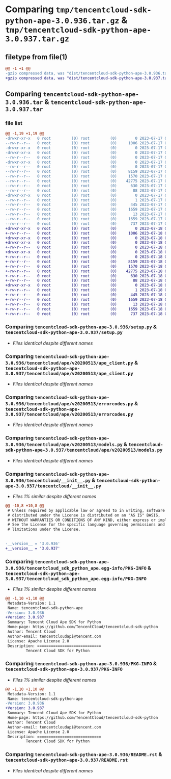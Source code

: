 # Comparing `tmp/tencentcloud-sdk-python-ape-3.0.936.tar.gz` & `tmp/tencentcloud-sdk-python-ape-3.0.937.tar.gz`

## filetype from file(1)

```diff
@@ -1 +1 @@
-gzip compressed data, was "dist/tencentcloud-sdk-python-ape-3.0.936.tar", last modified: Mon Jul 17 00:16:55 2023, max compression
+gzip compressed data, was "dist/tencentcloud-sdk-python-ape-3.0.937.tar", last modified: Tue Jul 18 00:16:45 2023, max compression
```

## Comparing `tencentcloud-sdk-python-ape-3.0.936.tar` & `tencentcloud-sdk-python-ape-3.0.937.tar`

### file list

```diff
@@ -1,19 +1,19 @@
-drwxr-xr-x   0 root         (0) root         (0)        0 2023-07-17 00:16:55.000000 tencentcloud-sdk-python-ape-3.0.936/
--rw-r--r--   0 root         (0) root         (0)     1006 2023-07-17 00:16:55.000000 tencentcloud-sdk-python-ape-3.0.936/setup.py
-drwxr-xr-x   0 root         (0) root         (0)        0 2023-07-17 00:16:55.000000 tencentcloud-sdk-python-ape-3.0.936/tencentcloud/
-drwxr-xr-x   0 root         (0) root         (0)        0 2023-07-17 00:16:55.000000 tencentcloud-sdk-python-ape-3.0.936/tencentcloud/ape/
--rw-r--r--   0 root         (0) root         (0)        0 2023-07-17 00:16:55.000000 tencentcloud-sdk-python-ape-3.0.936/tencentcloud/ape/__init__.py
-drwxr-xr-x   0 root         (0) root         (0)        0 2023-07-17 00:16:55.000000 tencentcloud-sdk-python-ape-3.0.936/tencentcloud/ape/v20200513/
--rw-r--r--   0 root         (0) root         (0)        0 2023-07-17 00:16:55.000000 tencentcloud-sdk-python-ape-3.0.936/tencentcloud/ape/v20200513/__init__.py
--rw-r--r--   0 root         (0) root         (0)     8159 2023-07-17 00:16:55.000000 tencentcloud-sdk-python-ape-3.0.936/tencentcloud/ape/v20200513/ape_client.py
--rw-r--r--   0 root         (0) root         (0)     1570 2023-07-17 00:16:55.000000 tencentcloud-sdk-python-ape-3.0.936/tencentcloud/ape/v20200513/errorcodes.py
--rw-r--r--   0 root         (0) root         (0)    42775 2023-07-17 00:16:55.000000 tencentcloud-sdk-python-ape-3.0.936/tencentcloud/ape/v20200513/models.py
--rw-r--r--   0 root         (0) root         (0)      630 2023-07-17 00:16:55.000000 tencentcloud-sdk-python-ape-3.0.936/tencentcloud/__init__.py
--rw-r--r--   0 root         (0) root         (0)       88 2023-07-17 00:16:55.000000 tencentcloud-sdk-python-ape-3.0.936/setup.cfg
-drwxr-xr-x   0 root         (0) root         (0)        0 2023-07-17 00:16:55.000000 tencentcloud-sdk-python-ape-3.0.936/tencentcloud_sdk_python_ape.egg-info/
--rw-r--r--   0 root         (0) root         (0)        1 2023-07-17 00:16:55.000000 tencentcloud-sdk-python-ape-3.0.936/tencentcloud_sdk_python_ape.egg-info/dependency_links.txt
--rw-r--r--   0 root         (0) root         (0)      445 2023-07-17 00:16:55.000000 tencentcloud-sdk-python-ape-3.0.936/tencentcloud_sdk_python_ape.egg-info/SOURCES.txt
--rw-r--r--   0 root         (0) root         (0)     1659 2023-07-17 00:16:55.000000 tencentcloud-sdk-python-ape-3.0.936/tencentcloud_sdk_python_ape.egg-info/PKG-INFO
--rw-r--r--   0 root         (0) root         (0)       13 2023-07-17 00:16:55.000000 tencentcloud-sdk-python-ape-3.0.936/tencentcloud_sdk_python_ape.egg-info/top_level.txt
--rw-r--r--   0 root         (0) root         (0)     1659 2023-07-17 00:16:55.000000 tencentcloud-sdk-python-ape-3.0.936/PKG-INFO
--rw-r--r--   0 root         (0) root         (0)      737 2023-07-17 00:16:55.000000 tencentcloud-sdk-python-ape-3.0.936/README.rst
+drwxr-xr-x   0 root         (0) root         (0)        0 2023-07-18 00:16:45.000000 tencentcloud-sdk-python-ape-3.0.937/
+-rw-r--r--   0 root         (0) root         (0)     1006 2023-07-18 00:16:45.000000 tencentcloud-sdk-python-ape-3.0.937/setup.py
+drwxr-xr-x   0 root         (0) root         (0)        0 2023-07-18 00:16:45.000000 tencentcloud-sdk-python-ape-3.0.937/tencentcloud/
+drwxr-xr-x   0 root         (0) root         (0)        0 2023-07-18 00:16:45.000000 tencentcloud-sdk-python-ape-3.0.937/tencentcloud/ape/
+-rw-r--r--   0 root         (0) root         (0)        0 2023-07-18 00:16:45.000000 tencentcloud-sdk-python-ape-3.0.937/tencentcloud/ape/__init__.py
+drwxr-xr-x   0 root         (0) root         (0)        0 2023-07-18 00:16:45.000000 tencentcloud-sdk-python-ape-3.0.937/tencentcloud/ape/v20200513/
+-rw-r--r--   0 root         (0) root         (0)        0 2023-07-18 00:16:45.000000 tencentcloud-sdk-python-ape-3.0.937/tencentcloud/ape/v20200513/__init__.py
+-rw-r--r--   0 root         (0) root         (0)     8159 2023-07-18 00:16:45.000000 tencentcloud-sdk-python-ape-3.0.937/tencentcloud/ape/v20200513/ape_client.py
+-rw-r--r--   0 root         (0) root         (0)     1570 2023-07-18 00:16:45.000000 tencentcloud-sdk-python-ape-3.0.937/tencentcloud/ape/v20200513/errorcodes.py
+-rw-r--r--   0 root         (0) root         (0)    42775 2023-07-18 00:16:45.000000 tencentcloud-sdk-python-ape-3.0.937/tencentcloud/ape/v20200513/models.py
+-rw-r--r--   0 root         (0) root         (0)      630 2023-07-18 00:16:45.000000 tencentcloud-sdk-python-ape-3.0.937/tencentcloud/__init__.py
+-rw-r--r--   0 root         (0) root         (0)       88 2023-07-18 00:16:45.000000 tencentcloud-sdk-python-ape-3.0.937/setup.cfg
+drwxr-xr-x   0 root         (0) root         (0)        0 2023-07-18 00:16:45.000000 tencentcloud-sdk-python-ape-3.0.937/tencentcloud_sdk_python_ape.egg-info/
+-rw-r--r--   0 root         (0) root         (0)        1 2023-07-18 00:16:45.000000 tencentcloud-sdk-python-ape-3.0.937/tencentcloud_sdk_python_ape.egg-info/dependency_links.txt
+-rw-r--r--   0 root         (0) root         (0)      445 2023-07-18 00:16:45.000000 tencentcloud-sdk-python-ape-3.0.937/tencentcloud_sdk_python_ape.egg-info/SOURCES.txt
+-rw-r--r--   0 root         (0) root         (0)     1659 2023-07-18 00:16:45.000000 tencentcloud-sdk-python-ape-3.0.937/tencentcloud_sdk_python_ape.egg-info/PKG-INFO
+-rw-r--r--   0 root         (0) root         (0)       13 2023-07-18 00:16:45.000000 tencentcloud-sdk-python-ape-3.0.937/tencentcloud_sdk_python_ape.egg-info/top_level.txt
+-rw-r--r--   0 root         (0) root         (0)     1659 2023-07-18 00:16:45.000000 tencentcloud-sdk-python-ape-3.0.937/PKG-INFO
+-rw-r--r--   0 root         (0) root         (0)      737 2023-07-18 00:16:45.000000 tencentcloud-sdk-python-ape-3.0.937/README.rst
```

### Comparing `tencentcloud-sdk-python-ape-3.0.936/setup.py` & `tencentcloud-sdk-python-ape-3.0.937/setup.py`

 * *Files identical despite different names*

### Comparing `tencentcloud-sdk-python-ape-3.0.936/tencentcloud/ape/v20200513/ape_client.py` & `tencentcloud-sdk-python-ape-3.0.937/tencentcloud/ape/v20200513/ape_client.py`

 * *Files identical despite different names*

### Comparing `tencentcloud-sdk-python-ape-3.0.936/tencentcloud/ape/v20200513/errorcodes.py` & `tencentcloud-sdk-python-ape-3.0.937/tencentcloud/ape/v20200513/errorcodes.py`

 * *Files identical despite different names*

### Comparing `tencentcloud-sdk-python-ape-3.0.936/tencentcloud/ape/v20200513/models.py` & `tencentcloud-sdk-python-ape-3.0.937/tencentcloud/ape/v20200513/models.py`

 * *Files identical despite different names*

### Comparing `tencentcloud-sdk-python-ape-3.0.936/tencentcloud/__init__.py` & `tencentcloud-sdk-python-ape-3.0.937/tencentcloud/__init__.py`

 * *Files 1% similar despite different names*

```diff
@@ -10,8 +10,8 @@
 # Unless required by applicable law or agreed to in writing, software
 # distributed under the License is distributed on an "AS IS" BASIS,
 # WITHOUT WARRANTIES OR CONDITIONS OF ANY KIND, either express or implied.
 # See the License for the specific language governing permissions and
 # limitations under the License.
 
 
-__version__ = '3.0.936'
+__version__ = '3.0.937'
```

### Comparing `tencentcloud-sdk-python-ape-3.0.936/tencentcloud_sdk_python_ape.egg-info/PKG-INFO` & `tencentcloud-sdk-python-ape-3.0.937/tencentcloud_sdk_python_ape.egg-info/PKG-INFO`

 * *Files 1% similar despite different names*

```diff
@@ -1,10 +1,10 @@
 Metadata-Version: 1.1
 Name: tencentcloud-sdk-python-ape
-Version: 3.0.936
+Version: 3.0.937
 Summary: Tencent Cloud Ape SDK for Python
 Home-page: https://github.com/TencentCloud/tencentcloud-sdk-python
 Author: Tencent Cloud
 Author-email: tencentcloudapi@tencent.com
 License: Apache License 2.0
 Description: ============================
         Tencent Cloud SDK for Python
```

### Comparing `tencentcloud-sdk-python-ape-3.0.936/PKG-INFO` & `tencentcloud-sdk-python-ape-3.0.937/PKG-INFO`

 * *Files 1% similar despite different names*

```diff
@@ -1,10 +1,10 @@
 Metadata-Version: 1.1
 Name: tencentcloud-sdk-python-ape
-Version: 3.0.936
+Version: 3.0.937
 Summary: Tencent Cloud Ape SDK for Python
 Home-page: https://github.com/TencentCloud/tencentcloud-sdk-python
 Author: Tencent Cloud
 Author-email: tencentcloudapi@tencent.com
 License: Apache License 2.0
 Description: ============================
         Tencent Cloud SDK for Python
```

### Comparing `tencentcloud-sdk-python-ape-3.0.936/README.rst` & `tencentcloud-sdk-python-ape-3.0.937/README.rst`

 * *Files identical despite different names*

